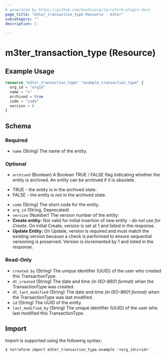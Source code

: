 ```yaml
---
# generated by https://github.com/hashicorp/terraform-plugin-docs
page_title: "m3ter_transaction_type Resource - m3ter"
subcategory: ""
description: |-
  
---
```


# m3ter_transaction_type (Resource)



## Example Usage

```terraform
resource "m3ter_transaction_type" "example_transaction_type" {
  org_id = "orgId"
  name = "x"
  archived = true
  code = "code"
  version = 0
}
```

<!-- schema generated by tfplugindocs -->
## Schema

### Required

- `name` (String) The name of the entity.

### Optional

- `archived` (Boolean) A Boolean TRUE / FALSE flag indicating whether the entity is archived. An entity can be archived if it is obsolete.

* TRUE - the entity is in the archived state.
* FALSE - the entity is not in the archived state.
- `code` (String) The short code for the entity.
- `org_id` (String, Deprecated)
- `version` (Number) The version number of the entity:
- **Create entity:** Not valid for initial insertion of new entity - *do not use for Create*. On initial Create, version is set at 1 and listed in the response.
- **Update Entity:**  On Update, version is required and must match the existing version because a check is performed to ensure sequential versioning is preserved. Version is incremented by 1 and listed in the response.

### Read-Only

- `created_by` (String) The unique identifier (UUID) of the user who created this TransactionType.
- `dt_created` (String) The date and time *(in ISO-8601 format)* when the TransactionType was created.
- `dt_last_modified` (String) The date and time *(in ISO-8601 format)* when the TransactionType was last modified.
- `id` (String) The UUID of the entity.
- `last_modified_by` (String) The unique identifier (UUID) of the user who last modified this TransactionType.

## Import

Import is supported using the following syntax:

```shell
$ terraform import m3ter_transaction_type.example '<org_id>/<id>'
```
